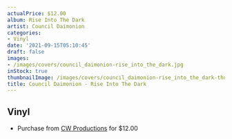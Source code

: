 ```yaml
---
actualPrice: $12.00
album: Rise Into The Dark
artist: Council Daimonion
categories:
- Vinyl
date: '2021-09-15T05:10:45'
draft: false
images:
- /images/covers/council_daimonion-rise_into_the_dark.jpg
inStock: true
thumbnailImage: /images/covers/council_daimonion-rise_into_the_dark-thumb.jpg
title: Council Daimonion - Rise Into The Dark
---
```


## Vinyl
* Purchase from [CW Productions](https://shop.cwproductions.net/products/council-daimonion-rise-into-the-dark) for $12.00
